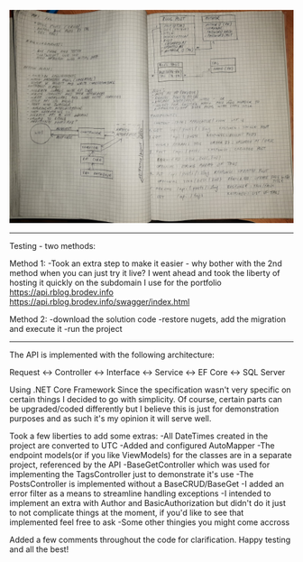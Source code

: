 ![alt text](https://raw.githubusercontent.com/emirhasa/RubiconBlog-repo/master/demo.jpg)

______________________________________________________
Testing - two methods: 

Method 1:
-Took an extra step to make it easier - why bother with the 2nd method when you can just try it live? I went ahead and took the liberty of hosting it quickly on the
subdomain I use for the portfolio
https://api.rblog.brodev.info 
https://api.rblog.brodev.info/swagger/index.html

Method 2:
-download the solution code
-restore nugets, add the migration and execute it
-run the project
______________________________________________________


The API is implemented with the following architecture:

Request <-> Controller <-> Interface <-> Service <-> EF Core <-> SQL Server

Using .NET Core Framework
Since the specification wasn't very specific on certain things I decided to go with simplicity.
Of course, certain parts can be upgraded/coded differently but I believe this is just for demonstration purposes
and as such it's my opinion it will serve well.

Took a few liberties to add some extras:
-All DateTimes created in the project are converted to UTC
-Added and configured AutoMapper
-The endpoint models(or if you like ViewModels) for the classes are in a separate project, referenced by the API
-BaseGetController which was used for implementing the TagsController just to demonstrate it's use
-The PostsController is implemented without a BaseCRUD/BaseGet 
-I added an error filter as a means to streamline handling exceptions
-I intended to implement an extra with Author and BasicAuthorization but didn't do it just to not complicate things at the moment, if you'd like to see that implemented feel free to ask
-Some other thingies you might come accross

Added a few comments throughout the code for clarification. Happy testing and all the best!

